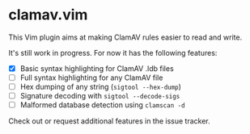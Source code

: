 # clamav.vim

This Vim plugin aims at making ClamAV rules easier to read and write.

It's still work in progress. For now it has the following features:

- [x] Basic syntax highlighting for ClamAV .ldb files
- [ ] Full syntax highlighting for any ClamAV file
- [ ] Hex dumping of any string (`sigtool --hex-dump`)
- [ ] Signature decoding with `sigtool --decode-sigs`
- [ ] Malformed database detection using `clamscan -d`

Check out or request additional features in the issue tracker.

